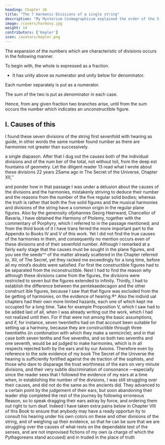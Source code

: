 ```yaml
---
heading: Chapter 2b
title: "The 7 Harmonic Divisions of a single string"
description: "My Mysterium Cosmographicum explained the order of the 5 solids in the world"
image: /covers/harmony.jpg
weight: 14
contributors: ['Kepler']
icon: /avatars/kepler.png
---
```




<!-- II. -->

The expansion of the numbers which are characteristic of divisions occurs in the following manner. 

To begin with, the whole is expressed as a fraction.
- It has unity above as numerator and unity below for denominator.

Each number separately is put as a numerator.

The sum of the two is put as denominator in each case.

Hence, from any given fraction two branches arise, until from the sum occurs the number which indicates an unconstructible figure. 

## I. Causes of this

I found these seven divisions of the string first sevenfold with hearing as guide, in other words the same number found
number as there are harmonies not greater than successively.

a single diapason. After that I dug out the causes
both of the individual divisions and of the num­
ber of the total, not without toil, from the deep­
est fountains of geometry. Let the diligent reader
13
read what I wrote about these divisions 22 years
2Same
ago in The Secret of the Universe, Chapter XII,'’

and ponder how in that passage I was under a delusion about the causes
of the divisions and the harmonies, mistakenly striving to deduce their
number and the reasons from the number of the five regular solid
bodies; whereas the truth is rather that both the five solid figures and
the musical harmonies and divisions of the string have a common
origin in the regular plane figures. Also by the generosity ofjohannes
Georg Heerward, Chancellor of Bavaria, I have obtained the Harmony
of Ptolemy, together with the commentary of Porphyry, which I referred
to in the passage mentioned; and from the third book of it I have trans­
ferred the more important part to the Appendix to Books IV and V
of this work. Yet I did not find the true causes of the harmonies in
them, and consequently no mention occurs even of these divisions
and of their sevenfold number.
Although I remarked at a fairly early stage that the causes must
be sought in the plane figures, and you see the seeds^^ of the matter
already scattered in the Chapter referred to, XII, of The Secret, yet they
racked me exceedingly for a long time, before all my mind’s doubts
were satisfied. For first the constructible figures had to be separated
from the inconstructible. Next I had to find the reason why although
these divisions came from the figures, the divisions were restricted
to seven but the figures extended to infinity. Thirdly, I had to establish
the difference between the pentekaedecagon and the other construct­
ible figures, because I saw that that figure was excluded from the be­
getting of harmonies, on the evidence of hearing.®^ Also the individ­
ual chapters had their own more limited hazards, each one of which
kept me occupied for a long time. Take for example Proposition V,
which I saw had to be added last of all, when I was already writing
out the work, which I had not realized until then. For if that were not
among the basic assumptions, and if, for instance, seven twentieths
had on that account been suitable for setting up a harmony, because
they are constructible through three twentieths (in combination with
which they make a semicircle); and in that case both seven tenths and
five sevenths, and so both two sevenths and one seventh, would be ad­
judged to make harmonies, which is in all respects rejected both by
the ears and by our Axioms.
Therefore even by reference to the sole evidence of my book The
Secret of the Universe the hearing is sufficiently fortified against the de­
traction of the sophists, and those who dare to disparage the trust­
worthiness of the ears on very minute divisions, and their very subtle
discrimination of consonance —especially since the reader sees that I followed the evidence of my ears at a time when, in establishing the
number of the divisions, I was still struggling over their causes, and
did not do the same as the ancients did. They advanced to a certain
point by the judgement of their ears, but soon abandoning their leader­
ship completed the rest of the journey by following erroneous Reason,
so to speak dragging their ears astray by force, and ordering them out­
right to turn deaf. Indeed I have taken extra pains below in Chapter
VIII of this Book to ensure that anybody may have a ready opportun
ity to consult his hearing under his own colors on these and other
divisions of the string, and of weighing up their evidence, so that he
can be sure that we are struggling over the causes of what rests on
the dependable test of the senses, and are not improvised fictions of
my own (a charge of which the Pythagoreans stand accused) and in­
truded in the place of truth 